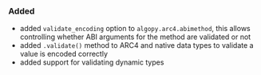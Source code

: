 <!--
A new scriv changelog fragment.

Uncomment the section that is right (remove the HTML comment wrapper).
For top level release notes, leave all the headers commented out.
-->

<!--
### Removed

- A bullet item for the Removed category.

-->
### Added

- added `validate_encoding` option to `algopy.arc4.abimethod`, this allows controlling whether ABI arguments for the method are validated or not
- added `.validate()` method to ARC4 and native data types to validate a value is encoded correctly
- added support for validating dynamic types

<!--
### Changed

- A bullet item for the Changed category.

-->
<!--
### Deprecated

- A bullet item for the Deprecated category.

-->
<!--
### Fixed

- A bullet item for the Fixed category.

-->
<!--
### Security

- A bullet item for the Security category.

-->
